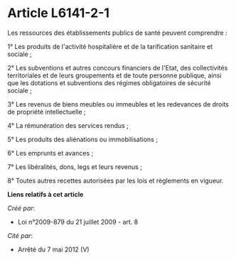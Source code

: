 # Article L6141-2-1

Les ressources des établissements publics de santé peuvent comprendre : 

1° Les produits de l'activité hospitalière et de la tarification sanitaire et sociale ; 

2° Les subventions et autres concours financiers de l'Etat, des collectivités territoriales et de leurs groupements et de
toute personne publique, ainsi que les dotations et subventions des régimes obligatoires de sécurité sociale ; 

3° Les revenus de biens meubles ou immeubles et les redevances de droits de propriété intellectuelle ; 

4° La rémunération des services rendus ; 

5° Les produits des aliénations ou immobilisations ; 

6° Les emprunts et avances ; 

7° Les libéralités, dons, legs et leurs revenus ; 

8° Toutes autres recettes autorisées par les lois et règlements en vigueur.

**Liens relatifs à cet article**

_Créé par_:

  - Loi n°2009-879 du 21 juillet 2009 - art. 8

_Cité par_:

  - Arrêté du 7 mai 2012 (V)
